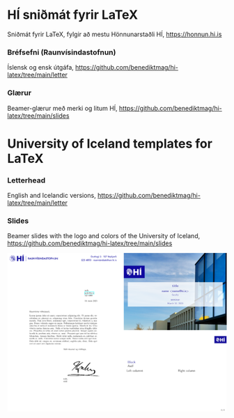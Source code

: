 # HÍ sniðmát fyrir LaTeX

Sniðmát fyrir LaTeX, fylgir að mestu Hönnunarstaðli HÍ, https://honnun.hi.is

### Bréfsefni (Raunvísindastofnun)

Íslensk og ensk útgáfa, https://github.com/benediktmag/hi-latex/tree/main/letter

### Glærur

Beamer-glærur með merki og litum HÍ, https://github.com/benediktmag/hi-latex/tree/main/slides

# University of Iceland templates for LaTeX

### Letterhead 

English and Icelandic versions, https://github.com/benediktmag/hi-latex/tree/main/letter

### Slides

Beamer slides with the logo and colors of the University of Iceland, https://github.com/benediktmag/hi-latex/tree/main/slides

![preview](preview.png)
